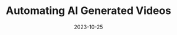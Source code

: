 ---
title: "Automating AI Generated Videos"
date: 2023-10-25
layout: course
description: "Learn how to automate AI-generated videos using Airtable and Make.com for creating customized avatars."
categories: ["Automation", "Prompt Engineering"]
duration: "28 minutes"
level: "Beginner"
tags: ["OpenAI", "Video Generation", "Automation"]
thumbnail: "https://i.ytimg.com/vi/iV4spTCitao/sddefault.jpg"
videoId: "iV4spTCitao"
sections:
  - title: "🎥 Introduction"
    description: "An overview of automated video generation, tools needed, and what you'll learn in this video."
    timestamp: "00:00"
  - title: "📦 Setting Up Tools"
    description: "Instructions for setting up Airtable and Make.com, and creating an Avatar for video generation."
    timestamp: "05:00"
  - title: "💡 Importing and Generating Scripts"
    description: "How to import voice notes from Slack and TikTok videos to generate scripts via automation."
    timestamp: "10:00"
  - title: "🎬 Creating Videos with HeyJen"
    description: "Details on how to select avatars and configure requests to generate videos through HeyJen."
    timestamp: "15:00"
  - title: "🔄 Completing Automation and Testing"
    description: "Final steps to test the automation and debugging tips for ensuring everything works correctly."
    timestamp: "20:00"
  - title: "🚀 Advanced Features & Community"
    description: "Explore additional features, access to templates, and invitation to join the community for support."
    timestamp: "25:00"
---
